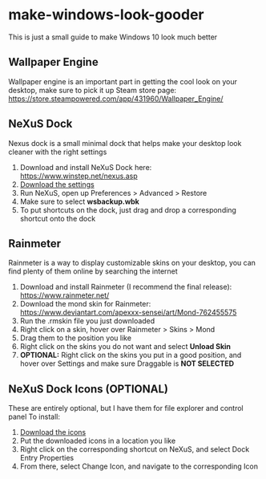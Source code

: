 # make-windows-look-gooder
This is just a small guide to make Windows 10 look much better

## Wallpaper Engine
Wallpaper engine is an important part in getting the cool look on your desktop, make sure to pick it up
Steam store page: https://store.steampowered.com/app/431960/Wallpaper_Engine/

## NeXuS Dock
Nexus dock is a small minimal dock that helps make your desktop look cleaner with the right settings
1. Download and install NeXuS Dock here: https://www.winstep.net/nexus.asp
2. [Download the settings](wsbackup.wbk)
3. Run NeXuS, open up Preferences > Advanced > Restore
4. Make sure to select **wsbackup.wbk**
5. To put shortcuts on the dock, just drag and drop a corresponding shortcut onto the dock

## Rainmeter
Rainmeter is a way to display customizable skins on your desktop, you can find plenty of them online by searching the internet
1. Download and install Rainmeter (I recommend the final release): https://www.rainmeter.net/
2. Download the mond skin for Rainmeter: https://www.deviantart.com/apexxx-sensei/art/Mond-762455575
3. Run the .rmskin file you just downloaded
4. Right click on a skin, hover over Rainmeter > Skins > Mond
5. Drag them to the position you like
6. Right click on the skins you do not want and select **Unload Skin**
7. **OPTIONAL:** Right click on the skins you put in a good position, and hover over Settings and make sure Draggable is **NOT SELECTED**

## NeXuS Dock Icons (OPTIONAL)
These are entirely optional, but I have them for file explorer and control panel
To install:
1. [Download the icons](Icons/)
2. Put the downloaded icons in a location you like
3. Right click on the corresponding shortcut on NeXuS, and select Dock Entry Properties
4. From there, select Change Icon, and navigate to the corresponding Icon
